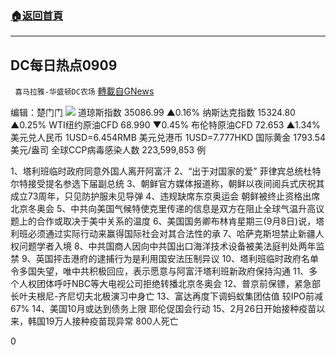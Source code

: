###  [:house:返回首頁](https://github.com/ourhimalayas/txt)
---


## DC每日热点0909
` 喜马拉雅-华盛顿DC农场` [轉載自GNews](https://gnews.org/zh-hans/1522557/)

编辑：楚门门
![](https://assets.gnews.org/wp-content/uploads/2021/09/59BF8432-8C2B-4259-8E0B-D6B937E7CFDB-scaled.jpeg)
道琼斯指数 35086.99 ▲0.16%
纳斯达克指数 15324.80 ▲0.25%
WTI纽约原油CFD 68.990 ▼0.45%
布伦特原油CFD 72.653 ▲1.34%
美元兑人民币 1USD=6.454RMB
美元兑港币 1USD=7.777HKD
国际黄金 1793.54 美元/盎司
全球CCP病毒感染人数 223,599,853 例

1、塔利班临时政府同意外国人离开阿富汗
2、“出于对国家的爱” 菲律宾总统杜特尔特接受提名参选下届副总统
3、朝鲜官方媒体报道称，朝鲜以夜间阅兵式庆祝其成立73周年，只见防护服未见导弹
4、违规缺席东京奥运会 朝鲜被终止资格出席北京冬奥会
5、中共向美国气候特使克里传递的信息是双方在阻止全球气温升高议题上的合作或取决于美中关系的温度
6、美国国务卿布林肯星期三(9月8日)说，塔利班必须通过实际行动来赢得国际社会对其合法性的承
7、哈萨克斯坦禁止新疆人权问题学者入境
8、中共国商人因向中共国出口海洋技术设备被美法庭判处两年监禁
9、英国抨击港府的逮捕行为是利用国安法压制异议
10、塔利班临时政府名单令多国失望，唯中共积极回应，表示愿意与阿富汗塔利班新政府保持沟通
11、多个人权团体呼吁NBC等大电视公司拒绝转播北京冬奥会
12、普京前保镖，紧急部长叶夫根尼-齐尼切夫北极演习中身亡
13、富达再度下调蚂蚁集团估值 较IPO前减67%
14、美国10月或达到债务上限 耶伦促国会行动
15、2月26日开始接种疫苗以来，韩国19万人接种疫苗现异常 800人死亡

0
